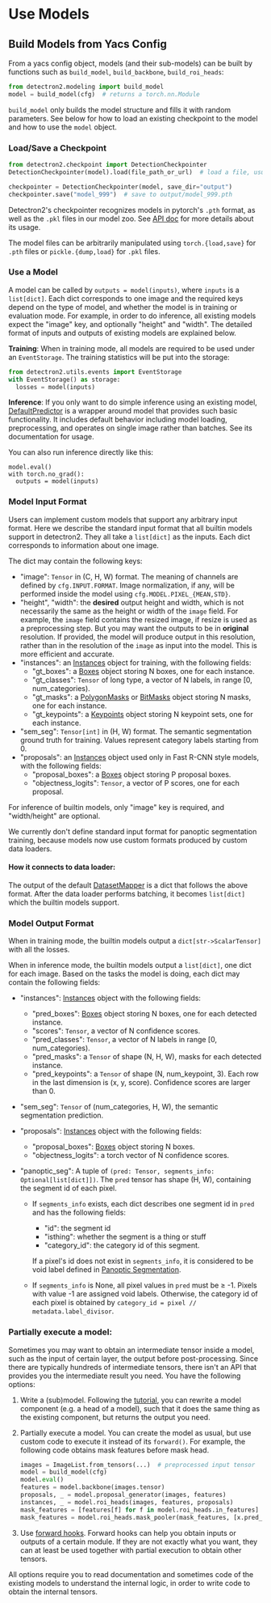 # Use Models

## Build Models from Yacs Config
From a yacs config object,
models (and their sub-models) can be built by
functions such as `build_model`, `build_backbone`, `build_roi_heads`:
```python
from detectron2.modeling import build_model
model = build_model(cfg)  # returns a torch.nn.Module
```

`build_model` only builds the model structure and fills it with random parameters.
See below for how to load an existing checkpoint to the model and how to use the `model` object.

### Load/Save a Checkpoint
```python
from detectron2.checkpoint import DetectionCheckpointer
DetectionCheckpointer(model).load(file_path_or_url)  # load a file, usually from cfg.MODEL.WEIGHTS

checkpointer = DetectionCheckpointer(model, save_dir="output")
checkpointer.save("model_999")  # save to output/model_999.pth
```

Detectron2's checkpointer recognizes models in pytorch's `.pth` format, as well as the `.pkl` files
in our model zoo.
See [API doc](../modules/checkpoint.html#detectron2.checkpoint.DetectionCheckpointer)
for more details about its usage.

The model files can be arbitrarily manipulated using `torch.{load,save}` for `.pth` files or
`pickle.{dump,load}` for `.pkl` files.

### Use a Model

A model can be called by `outputs = model(inputs)`, where `inputs` is a `list[dict]`.
Each dict corresponds to one image and the required keys
depend on the type of model, and whether the model is in training or evaluation mode.
For example, in order to do inference,
all existing models expect the "image" key, and optionally "height" and "width".
The detailed format of inputs and outputs of existing models are explained below.

__Training__: When in training mode, all models are required to be used under an `EventStorage`.
The training statistics will be put into the storage:
```python
from detectron2.utils.events import EventStorage
with EventStorage() as storage:
  losses = model(inputs)
```

__Inference__: If you only want to do simple inference using an existing model,
[DefaultPredictor](../modules/engine.html#detectron2.engine.defaults.DefaultPredictor)
is a wrapper around model that provides such basic functionality.
It includes default behavior including model loading, preprocessing,
and operates on single image rather than batches. See its documentation for usage.

You can also run inference directly like this:
```
model.eval()
with torch.no_grad():
  outputs = model(inputs)
```

### Model Input Format

Users can implement custom models that support any arbitrary input format.
Here we describe the standard input format that all builtin models support in detectron2.
They all take a `list[dict]` as the inputs. Each dict
corresponds to information about one image.

The dict may contain the following keys:

* "image": `Tensor` in (C, H, W) format. The meaning of channels are defined by `cfg.INPUT.FORMAT`.
  Image normalization, if any, will be performed inside the model using
  `cfg.MODEL.PIXEL_{MEAN,STD}`.
* "height", "width": the **desired** output height and width, which is not necessarily the same
  as the height or width of the `image` field.
  For example, the `image` field contains the resized image, if resize is used as a preprocessing step.
  But you may want the outputs to be in **original** resolution.
  If provided, the model will produce output in this resolution,
  rather than in the resolution of the `image` as input into the model. This is more efficient and accurate.
* "instances": an [Instances](../modules/structures.html#detectron2.structures.Instances)
  object for training, with the following fields:
  + "gt_boxes": a [Boxes](../modules/structures.html#detectron2.structures.Boxes) object storing N boxes, one for each instance.
  + "gt_classes": `Tensor` of long type, a vector of N labels, in range [0, num_categories).
  + "gt_masks": a [PolygonMasks](../modules/structures.html#detectron2.structures.PolygonMasks)
    or [BitMasks](../modules/structures.html#detectron2.structures.BitMasks) object storing N masks, one for each instance.
  + "gt_keypoints": a [Keypoints](../modules/structures.html#detectron2.structures.Keypoints)
    object storing N keypoint sets, one for each instance.
* "sem_seg": `Tensor[int]` in (H, W) format. The semantic segmentation ground truth for training.
  Values represent category labels starting from 0.
* "proposals": an [Instances](../modules/structures.html#detectron2.structures.Instances)
  object used only in Fast R-CNN style models, with the following fields:
  + "proposal_boxes": a [Boxes](../modules/structures.html#detectron2.structures.Boxes) object storing P proposal boxes.
  + "objectness_logits": `Tensor`, a vector of P scores, one for each proposal.

For inference of builtin models, only "image" key is required, and "width/height" are optional.

We currently don't define standard input format for panoptic segmentation training,
because models now use custom formats produced by custom data loaders.

#### How it connects to data loader:

The output of the default [DatasetMapper]( ../modules/data.html#detectron2.data.DatasetMapper) is a dict
that follows the above format.
After the data loader performs batching, it becomes `list[dict]` which the builtin models support.


### Model Output Format

When in training mode, the builtin models output a `dict[str->ScalarTensor]` with all the losses.

When in inference mode, the builtin models output a `list[dict]`, one dict for each image.
Based on the tasks the model is doing, each dict may contain the following fields:

* "instances": [Instances](../modules/structures.html#detectron2.structures.Instances)
  object with the following fields:
  * "pred_boxes": [Boxes](../modules/structures.html#detectron2.structures.Boxes) object storing N boxes, one for each detected instance.
  * "scores": `Tensor`, a vector of N confidence scores.
  * "pred_classes": `Tensor`, a vector of N labels in range [0, num_categories).
  + "pred_masks": a `Tensor` of shape (N, H, W), masks for each detected instance.
  + "pred_keypoints": a `Tensor` of shape (N, num_keypoint, 3).
    Each row in the last dimension is (x, y, score). Confidence scores are larger than 0.
* "sem_seg": `Tensor` of (num_categories, H, W), the semantic segmentation prediction.
* "proposals": [Instances](../modules/structures.html#detectron2.structures.Instances)
  object with the following fields:
  * "proposal_boxes": [Boxes](../modules/structures.html#detectron2.structures.Boxes)
    object storing N boxes.
  * "objectness_logits": a torch vector of N confidence scores.
* "panoptic_seg": A tuple of `(pred: Tensor, segments_info: Optional[list[dict]])`.
  The `pred` tensor has shape (H, W), containing the segment id of each pixel.

  * If `segments_info` exists, each dict describes one segment id in `pred` and has the following fields:

    * "id": the segment id
    * "isthing": whether the segment is a thing or stuff
    * "category_id": the category id of this segment.

    If a pixel's id does not exist in `segments_info`, it is considered to be void label
    defined in [Panoptic Segmentation](https://arxiv.org/abs/1801.00868).

  * If `segments_info` is None, all pixel values in `pred` must be ≥ -1.
    Pixels with value -1 are assigned void labels.
    Otherwise, the category id of each pixel is obtained by
    `category_id = pixel // metadata.label_divisor`.


### Partially execute a model:

Sometimes you may want to obtain an intermediate tensor inside a model,
such as the input of certain layer, the output before post-processing.
Since there are typically hundreds of intermediate tensors, there isn't an API that provides you
the intermediate result you need.
You have the following options:

1. Write a (sub)model. Following the [tutorial](./write-models.md), you can
   rewrite a model component (e.g. a head of a model), such that it
   does the same thing as the existing component, but returns the output
   you need.
2. Partially execute a model. You can create the model as usual,
   but use custom code to execute it instead of its `forward()`. For example,
   the following code obtains mask features before mask head.

   ```python
   images = ImageList.from_tensors(...)  # preprocessed input tensor
   model = build_model(cfg)
   model.eval()
   features = model.backbone(images.tensor)
   proposals, _ = model.proposal_generator(images, features)
   instances, _ = model.roi_heads(images, features, proposals)
   mask_features = [features[f] for f in model.roi_heads.in_features]
   mask_features = model.roi_heads.mask_pooler(mask_features, [x.pred_boxes for x in instances])
   ```

3. Use [forward hooks](https://pytorch.org/tutorials/beginner/former_torchies/nnft_tutorial.html#forward-and-backward-function-hooks).
   Forward hooks can help you obtain inputs or outputs of a certain module.
   If they are not exactly what you want, they can at least be used together with partial execution
   to obtain other tensors.

All options require you to read documentation and sometimes code
of the existing models to understand the internal logic,
in order to write code to obtain the internal tensors.
